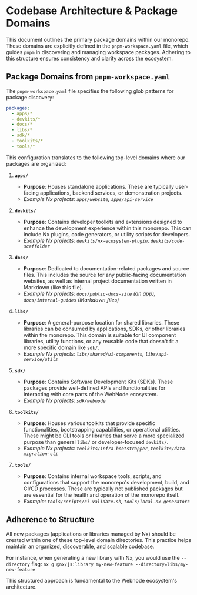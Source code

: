 # Codebase Architecture & Package Domains

This document outlines the primary package domains within our monorepo. These domains are explicitly defined in the `pnpm-workspace.yaml` file, which guides `pnpm` in discovering and managing workspace packages. Adhering to this structure ensures consistency and clarity across the ecosystem.

## Package Domains from `pnpm-workspace.yaml`

The `pnpm-workspace.yaml` file specifies the following glob patterns for package discovery:

```yaml
packages:
  - apps/*
  - devkits/*
  - docs/*
  - libs/*
  - sdk/*
  - toolkits/*
  - tools/*
```

This configuration translates to the following top-level domains where our packages are organized:

1. **`apps/`**

   - **Purpose**: Houses standalone applications. These are typically user-facing applications, backend services, or demonstration projects.
   - _Example Nx projects: `apps/website`, `apps/api-service`_

2. **`devkits/`**

   - **Purpose**: Contains developer toolkits and extensions designed to enhance the development experience within this monorepo. This can include Nx plugins, code generators, or utility scripts for developers.
   - _Example Nx projects: `devkits/nx-ecosystem-plugin`, `devkits/code-scaffolder`_

3. **`docs/`**

   - **Purpose**: Dedicated to documentation-related packages and source files. This includes the source for any public-facing documentation websites, as well as internal project documentation written in Markdown (like this file).
   - _Example Nx projects: `docs/public-docs-site` (an app), `docs/internal-guides` (Markdown files)_

4. **`libs/`**

   - **Purpose**: A general-purpose location for shared libraries. These libraries can be consumed by applications, SDKs, or other libraries within the monorepo. This domain is suitable for UI component libraries, utility functions, or any reusable code that doesn't fit a more specific domain like `sdk/`.
   - _Example Nx projects: `libs/shared/ui-components`, `libs/api-service/utils`_

5. **`sdk/`**

   - **Purpose**: Contains Software Development Kits (SDKs). These packages provide well-defined APIs and functionalities for interacting with core parts of the WebNode ecosystem.
   - _Example Nx projects: `sdk/webnode`_

6. **`toolkits/`**

   - **Purpose**: Houses various toolkits that provide specific functionalities, bootstrapping capabilities, or operational utilities. These might be CLI tools or libraries that serve a more specialized purpose than general `libs/` or developer-focused `devkits/`.
   - _Example Nx projects: `toolkits/infra-bootstrapper`, `toolkits/data-migration-cli`_

7. **`tools/`**
   - **Purpose**: Contains internal workspace tools, scripts, and configurations that support the monorepo's development, build, and CI/CD processes. These are typically not published packages but are essential for the health and operation of the monorepo itself.
   - _Example: `tools/scripts/ci-validate.sh`, `tools/local-nx-generators`_

## Adherence to Structure

All new packages (applications or libraries managed by Nx) should be created within one of these top-level domain directories. This practice helps maintain an organized, discoverable, and scalable codebase.

For instance, when generating a new library with Nx, you would use the `--directory` flag:
`nx g @nx/js:library my-new-feature --directory=libs/my-new-feature`

This structured approach is fundamental to the Webnode ecosystem's architecture.
